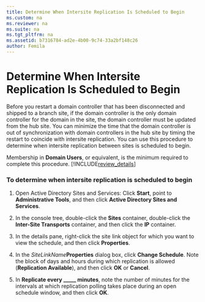 ```yaml
---
title: Determine When Intersite Replication Is Scheduled to Begin
ms.custom: na
ms.reviewer: na
ms.suite: na
ms.tgt_pltfrm: na
ms.assetid: b7316784-ad2e-4b00-9c74-33a2bf148c26
author: Femila
---
```

# Determine When Intersite Replication Is Scheduled to Begin
  Before you restart a domain controller that has been disconnected and shipped to a branch site, if the domain controller is the only domain controller for the domain in the site, the domain controller must be updated from the hub site. You can minimize the time that the domain controller is out of synchronization with domain controllers in the hub site by timing the restart to coincide with intersite replication. You can use this procedure to determine when intersite replication between sites is scheduled to begin.  
  
 Membership in **Domain Users**, or equivalent, is the minimum required to complete this procedure. [!INCLUDE[review_details](../Token/review_details_md.md)]  
  
### To determine when intersite replication is scheduled to begin  
  
1.  Open Active Directory Sites and Services: Click **Start**, point to **Administrative Tools**, and then click **Active Directory Sites and Services**.  
  
2.  In the console tree, double\-click the **Sites** container, double\-click the **Inter\-Site Transports** container, and then click the **IP** container.  
  
3.  In the details pane, right\-click the site link object for which you want to view the schedule, and then click **Properties**.  
  
4.  In the *SiteLinkName***Properties** dialog box, click **Change Schedule**. Note the block of days and hours during which replication is allowed \(**Replication Available**\), and then click **OK** or **Cancel**.  
  
5.  In **Replicate every \_\_\_\_\_ minutes**, note the number of minutes for the intervals at which replication polling takes place during an open schedule window, and then click **OK**.  
  
  